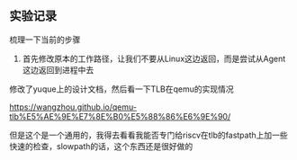 ## 实验记录
梳理一下当前的步骤

1. 首先修改原本的工作路径，让我们不要从Linux这边返回，而是尝试从Agent这边返回到进程中去


修改了yuque上的设计文档，然后看一下TLB在qemu的实现情况

https://wangzhou.github.io/qemu-tlb%E5%AE%9E%E7%8E%B0%E5%88%86%E6%9E%90/

但是这个是一个通用的，我得去看看我能否专门给riscv在tlb的fastpath上加一些快速的检查，slowpath的话，这个东西还是很好做的